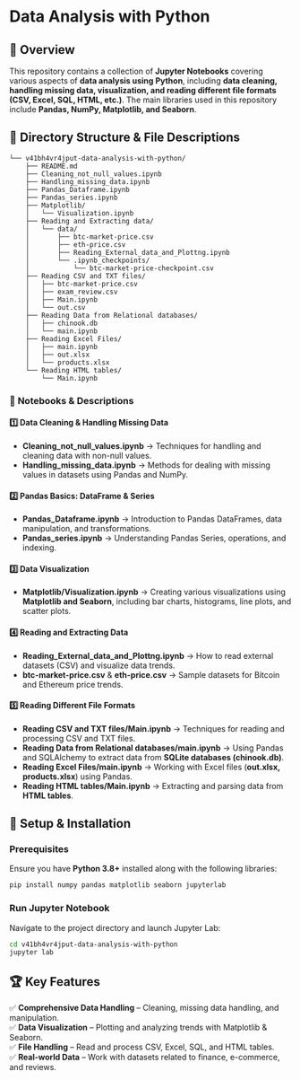 # Data Analysis with Python

## 📌 Overview
This repository contains a collection of **Jupyter Notebooks** covering various aspects of **data analysis using Python**, including **data cleaning, handling missing data, visualization, and reading different file formats (CSV, Excel, SQL, HTML, etc.)**. The main libraries used in this repository include **Pandas, NumPy, Matplotlib, and Seaborn**.

## 📂 Directory Structure & File Descriptions
```
└── v41bh4vr4jput-data-analysis-with-python/
    ├── README.md
    ├── Cleaning_not_null_values.ipynb
    ├── Handling_missing_data.ipynb
    ├── Pandas_Dataframe.ipynb
    ├── Pandas_series.ipynb
    ├── Matplotlib/
    │   └── Visualization.ipynb
    ├── Reading and Extracting data/
    │   └── data/
    │       ├── btc-market-price.csv
    │       ├── eth-price.csv
    │       ├── Reading_External_data_and_Plottng.ipynb
    │       └── .ipynb_checkpoints/
    │           └── btc-market-price-checkpoint.csv
    ├── Reading CSV and TXT files/
    │   ├── btc-market-price.csv
    │   ├── exam_review.csv
    │   ├── Main.ipynb
    │   └── out.csv
    ├── Reading Data from Relational databases/
    │   ├── chinook.db
    │   └── main.ipynb
    ├── Reading Excel Files/
    │   ├── main.ipynb
    │   ├── out.xlsx
    │   └── products.xlsx
    └── Reading HTML tables/
        └── Main.ipynb
```

### 📝 **Notebooks & Descriptions**

#### 1️⃣ **Data Cleaning & Handling Missing Data**
- **Cleaning_not_null_values.ipynb** → Techniques for handling and cleaning data with non-null values.
- **Handling_missing_data.ipynb** → Methods for dealing with missing values in datasets using Pandas and NumPy.

#### 2️⃣ **Pandas Basics: DataFrame & Series**
- **Pandas_Dataframe.ipynb** → Introduction to Pandas DataFrames, data manipulation, and transformations.
- **Pandas_series.ipynb** → Understanding Pandas Series, operations, and indexing.

#### 3️⃣ **Data Visualization**
- **Matplotlib/Visualization.ipynb** → Creating various visualizations using **Matplotlib and Seaborn**, including bar charts, histograms, line plots, and scatter plots.

#### 4️⃣ **Reading and Extracting Data**
- **Reading_External_data_and_Plottng.ipynb** → How to read external datasets (CSV) and visualize data trends.
- **btc-market-price.csv** & **eth-price.csv** → Sample datasets for Bitcoin and Ethereum price trends.

#### 5️⃣ **Reading Different File Formats**
- **Reading CSV and TXT files/Main.ipynb** → Techniques for reading and processing CSV and TXT files.
- **Reading Data from Relational databases/main.ipynb** → Using Pandas and SQLAlchemy to extract data from **SQLite databases (chinook.db)**.
- **Reading Excel Files/main.ipynb** → Working with Excel files (**out.xlsx, products.xlsx**) using Pandas.
- **Reading HTML tables/Main.ipynb** → Extracting and parsing data from **HTML tables**.

## 🔧 **Setup & Installation**
### **Prerequisites**
Ensure you have **Python 3.8+** installed along with the following libraries:
```bash
pip install numpy pandas matplotlib seaborn jupyterlab
```

### **Run Jupyter Notebook**
Navigate to the project directory and launch Jupyter Lab:
```bash
cd v41bh4vr4jput-data-analysis-with-python
jupyter lab
```

## 🏆 **Key Features**
✅ **Comprehensive Data Handling** – Cleaning, missing data handling, and manipulation.  
✅ **Data Visualization** – Plotting and analyzing trends with Matplotlib & Seaborn.  
✅ **File Handling** – Read and process CSV, Excel, SQL, and HTML tables.  
✅ **Real-world Data** – Work with datasets related to finance, e-commerce, and reviews.  

